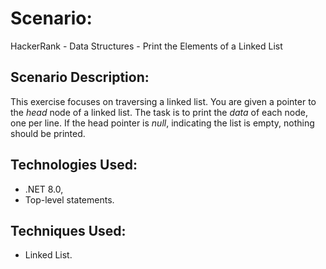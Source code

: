 # Scenario:

HackerRank - Data Structures - Print the Elements of a Linked List

## Scenario Description:

This exercise focuses on traversing a linked list. You are given a pointer to the _head_ node of a linked list. The task is to print the _data_ of each node, one per line. If the head pointer is _null_, indicating the list is empty, nothing should be printed.
## Technologies Used:

- .NET 8.0,
- Top-level statements.

## Techniques Used:

- Linked List.
